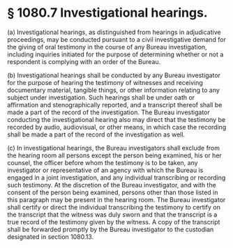 # § 1080.7   Investigational hearings.

(a) Investigational hearings, as distinguished from hearings in adjudicative proceedings, may be conducted pursuant to a civil investigative demand for the giving of oral testimony in the course of any Bureau investigation, including inquiries initiated for the purpose of determining whether or not a respondent is complying with an order of the Bureau.


(b) Investigational hearings shall be conducted by any Bureau investigator for the purpose of hearing the testimony of witnesses and receiving documentary material, tangible things, or other information relating to any subject under investigation. Such hearings shall be under oath or affirmation and stenographically reported, and a transcript thereof shall be made a part of the record of the investigation. The Bureau investigator conducting the investigational hearing also may direct that the testimony be recorded by audio, audiovisual, or other means, in which case the recording shall be made a part of the record of the investigation as well.


(c) In investigational hearings, the Bureau investigators shall exclude from the hearing room all persons except the person being examined, his or her counsel, the officer before whom the testimony is to be taken, any investigator or representative of an agency with which the Bureau is engaged in a joint investigation, and any individual transcribing or recording such testimony. At the discretion of the Bureau investigator, and with the consent of the person being examined, persons other than those listed in this paragraph may be present in the hearing room. The Bureau investigator shall certify or direct the individual transcribing the testimony to certify on the transcript that the witness was duly sworn and that the transcript is a true record of the testimony given by the witness. A copy of the transcript shall be forwarded promptly by the Bureau investigator to the custodian designated in section 1080.13.




